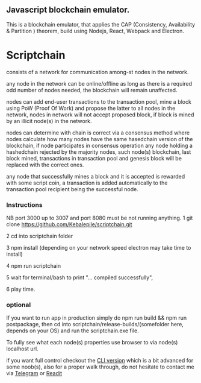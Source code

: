## Javascript blockchain emulator.

This is a blockchain emulator, that applies the CAP (Consistency, Availability & Partition ) theorem,
build using Nodejs, React, Webpack and Electron.

# Scriptchain
consists of a network for communication among-st nodes in the network.

any node in the network can be online/offline as long as there is a required odd number of nodes needed,
the blockchain will remain unaffected.

nodes can add end-user transactions to the transaction pool, mine a block using PoW (Proof Of Work) and propose the latter
to all nodes in the network, nodes in network will not accept proposed block, if block is mined by an illicit node(s) in the network.

nodes can determine with chain is correct via a consensus method where nodes calculate how many nodes have the same
hasedchain version of the blockchain, if node participates in consensus operation any node holding a hashedchain rejected by the majority nodes,
such node(s) blockchain, last block mined, transactions in transaction pool and genesis block will be replaced with the correct ones.

any node that successfully mines a block and it is accepted is rewarded with some script coin, a transaction is added automatically to 
the transaction pool recipient being the successful node.



### Instructions
NB port 3000 up to 3007 and port 8080 must be not running anything.
1 git clone https://github.com/Kebalepile/scriptchain.git

2 cd into scriptchain folder

3 npm install (depending on your network speed electron may take time to install)

4 npm run scriptchain

5  wait for terminal/bash to print "... compiled successfully",

6 play time.



### optional
If you want to run app in production simply do npm run build && npm run postpackage, 
then cd into scriptchain/release-builds/(somefolder here, depends on your OS) and run the scriptchain.exe file.

To fully see what each node(s) properties use browser to via node(s) localhost url.

if you want full control checkout the [CLI version](https://github.com/Kbalepile/js_blockchain) which is a bit advanced for some noob(s),
also for a proper walk through, do not hesitate to contact me via [Telegram](https://t.me/Keba23) or  [Readit](https://www.reddit.com/user/keba23/)

